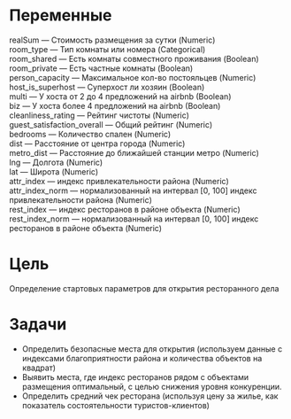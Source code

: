 # Переменные
realSum — Стоимость размещения за сутки (Numeric)<br>
room_type — Тип комнаты или номера (Categorical)<br>
room_shared — Есть комнаты совместного проживания (Boolean)<br>
room_private — Есть частные комнаты (Boolean)<br>
person_capacity — Максимальное кол-во постояльцев (Numeric)<br>
host_is_superhost — Суперхост ли хозяин (Boolean)<br>
multi — У хоста от 2 до 4 предложений на airbnb (Boolean)<br>
biz — У хоста более 4 предложений на airbnb (Boolean)<br>
cleanliness_rating — Рейтинг чистоты (Numeric)<br>
guest_satisfaction_overall — Общий рейтинг (Numeric)<br>
bedrooms — Количество спален (Numeric)<br>
dist — Расстояние от центра города (Numeric)<br>
metro_dist — Расстояние до ближайшей станции метро (Numeric)<br>
lng — Долгота (Numeric)<br>
lat — Широта (Numeric)<br>
attr_index — индекс привлекательности района (Numeric)<br>
attr_index_norm — нормализованный на интервал [0, 100] индекс привлекательности района (Numeric)<br>
rest_index — индекс ресторанов в районе объекта (Numeric)<br>
rest_index_norm — нормализованный на интервал [0, 100] индекс ресторанов в районе объекта (Numeric)<br>

# Цель
Определение стартовых параметров для открытия ресторанного дела

# Задачи
- Определить безопасные места для открытия (используем данные с индексами благоприятности района и количества объектов на квадрат)
- Выявить места, где индекс ресторанов рядом с объектами размещения оптимальный, с целью снижения уровня конкуренции.
- Определить средний чек ресторана (используя цену за жилье, как показатель состоятельности туристов-клиентов)